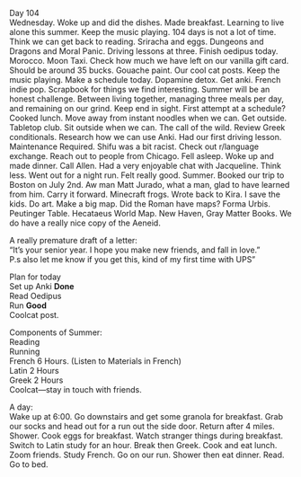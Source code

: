 Day 104  
Wednesday. Woke up and did the dishes. Made breakfast. Learning to live alone this summer. Keep the music playing. 104 days is not a lot of time. Think we can get back to reading. Sriracha and eggs. Dungeons and Dragons and Moral Panic. Driving lessons at three. Finish oedipus today. Morocco. Moon Taxi. Check how much we have left on our vanilla gift card. Should be around 35 bucks. Gouache paint. Our cool cat posts. Keep the music playing. Make a schedule today. Dopamine detox. Get anki. French indie pop. Scrapbook for things we find interesting. Summer will be an honest challenge. Between living together, managing three meals per day, and remaining on our grind. Keep end in sight. First attempt at a schedule? Cooked lunch. Move away from instant noodles when we can. Get outside. Tabletop club. Sit outside when we can. The call of the wild. Review Greek conditionals. Research how we can use Anki. Had our first driving lesson. Maintenance Required. Shifu was a bit racist. Check out r/language exchange. Reach out to people from Chicago. Fell asleep. Woke up and made dinner. Call Allen. Had a very enjoyable chat with Jacqueline. Think less. Went out for a night run. Felt really good. Summer. Booked our trip to Boston on July 2nd. Aw man Matt Jurado, what a man, glad to have learned from him. Carry it forward. Minecraft frogs. Wrote back to Kira. I save the kids. Do art. Make a big map. Did the Roman have maps? Forma Urbis. Peutinger Table. Hecataeus World Map. New Haven, Gray Matter Books. We do have a really nice copy of the Aeneid. 

A really premature draft of a letter:  
“It’s your senior year. I hope you make new friends, and fall in love.”  
P.s also let me know if you get this, kind of my first time with UPS”

Plan for today  
Set up Anki **Done**   
Read Oedipus   
Run **Good**  
Coolcat post. 

Components of Summer:  
Reading  
Running  
French 6 Hours. (Listen to Materials in French)  
Latin 2 Hours  
Greek 2 Hours  
Coolcat—stay in touch with friends. 

A day:  
Wake up at 6:00. Go downstairs and get some granola for breakfast. Grab our socks and head out for a run out the side door. Return after 4 miles. Shower. Cook eggs for breakfast. Watch stranger things during breakfast. Switch to Latin study for an hour. Break then Greek. Cook and eat lunch. Zoom friends. Study French.  Go on our run. Shower then eat dinner. Read. Go to bed.